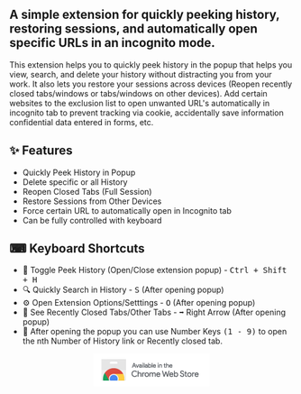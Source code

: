 ## A simple extension for quickly peeking history, restoring sessions, and automatically open specific URLs in an incognito mode.

This extension helps you to quickly peek history in the popup that helps you view, search, and delete your history without distracting you from your work. It also lets you restore your sessions across devices (Reopen recently closed tabs/windows or tabs/windows on other devices). Add certain websites to the exclusion list to open unwanted URL's automatically in incognito tab to prevent tracking via cookie, accidentally save information confidential data entered in forms, etc.

## ✨ Features

- Quickly Peek History in Popup
- Delete specific or all History
- Reopen Closed Tabs (Full Session)
- Restore Sessions from Other Devices
- Force certain URL to automatically open in Incognito tab
- Can be fully controlled with keyboard

## ⌨ Keyboard Shortcuts

- 🔵 Toggle Peek History (Open/Close extension popup) - <kbd>Ctrl + Shift + H</kbd>
- 🔍 Quickly Search in History - <kbd>S</kbd> (After opening popup)
- ⚙️ Open Extension Options/Setttings - <kbd>O</kbd> (After opening popup)
- 📑 See Recently Closed Tabs/Other Tabs - <kbd>➡️</kbd> Right Arrow (After opening popup)
- 🔢 After opening the popup you can use Number Keys <kbd>(1 - 9)</kbd> to open the nth Number of History link or Recently closed tab.

<p align="center">
  <a href="https://chrome.google.com/webstore/detail/peek-history/gknodemjjckmkncijnedcpogffimkmbm">
  <img src="./chromewebstore.png" alt="Chrome Web Store" height="58" width="206">
  </a>
</p>
